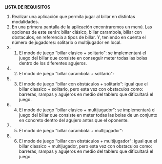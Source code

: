 **LISTA DE REQUISITOS**
1. Realizar una aplicación que permita jugar al billar en distintas modalidades.
2. En una primera pantalla de la aplicación encontraremos un menú. Las opciones de este serán: billar clásico, billar carambola, billar con obstaculos, en referencia a tipos de billar. Y, teniendo en cuenta el número de jugadores: solitario o multijugador en local.
3. 1. El modo de juego "billar clasico + solitario": se implementará el juego del billar que consiste en conseguir meter todas las bolas dentro de los diferentes agujeros. 
4. 2. El modo de juego "billar carambola + solitario": 
5. 3. El modo de juego "billar con obstáculos + solitario": igual que el billar classico + solitario, pero esta vez con obstaculos como: barreras, rampas y agujeros en medio del tablero que dificultará el juego. 
6. 4. El modo de juego "billar clasico + multijugador": se implementará el juego del billar que consiste en meter todas las bolas de un conjunto en concreto dentro del agujero antes que el oponente. 
4. 5. El modo de juego "billar carambola + multijugador":
5. 6. El modo de juego "billar con obstáculos + multijugador": igual que el billar classico + multijugador, pero esta vez con obstaculos como: barreras, rampas y agujeros en medio del tablero que dificultará el juego. 
